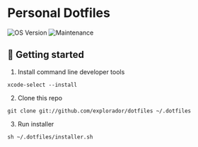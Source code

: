 # Personal Dotfiles 

![OS Version](https://img.shields.io/badge/MacOS-Catalina-white?style=flat&logo=apple&labelColor=1c1c1e)
![Maintenance](https://img.shields.io/maintenance/yes/2020?style=flat)

## 🚀 Getting started

1. Install command line developer tools 
```
xcode-select --install
```
2. Clone this repo
```
git clone git://github.com/explorador/dotfiles ~/.dotfiles
```
3. Run installer
```
sh ~/.dotfiles/installer.sh
```


